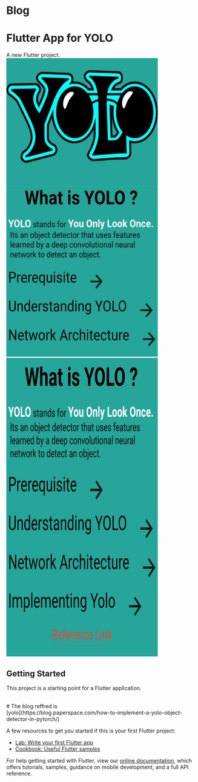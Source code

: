 # Blog

# Flutter App for YOLO

A new Flutter project.<br>
<img src="https://raw.githubusercontent.com/abhijeet1999/blog/master/1.jpeg" width="400" height="790"> <img src="https://raw.githubusercontent.com/abhijeet1999/blog/master/2.jpeg" width="400" height="790">

## Getting Started

This project is a starting point for a Flutter application.

<br>
# The blog reffred is <br>
[yolo](https://blog.paperspace.com/how-to-implement-a-yolo-object-detector-in-pytorch/)

A few resources to get you started if this is your first Flutter project:

- [Lab: Write your first Flutter app](https://flutter.dev/docs/get-started/codelab)
- [Cookbook: Useful Flutter samples](https://flutter.dev/docs/cookbook)

For help getting started with Flutter, view our
[online documentation](https://flutter.dev/docs), which offers tutorials,
samples, guidance on mobile development, and a full API reference.


